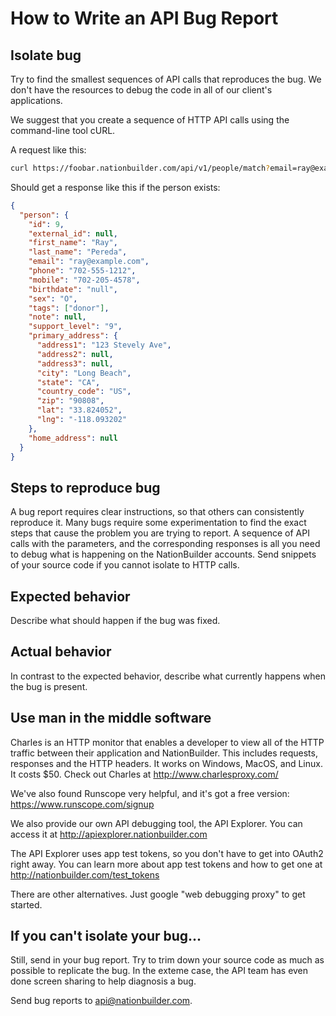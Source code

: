 # How to Write an API Bug Report

## Isolate bug

Try to find the smallest sequences of API calls that reproduces the bug. We
don't have the resources to debug the code in all of our client's applications.

We suggest that you create a sequence of HTTP API calls using the command-line
tool cURL.

A request like this:

```bash
curl https://foobar.nationbuilder.com/api/v1/people/match?email=ray@example.com&access_token=...
```

Should get a response like this if the person exists:

```json
{
  "person": {
    "id": 9,
    "external_id": null,
    "first_name": "Ray",
    "last_name": "Pereda",
    "email": "ray@example.com",
    "phone": "702-555-1212",
    "mobile": "702-205-4578",
    "birthdate": "null",
    "sex": "O",
    "tags": ["donor"],
    "note": null,
    "support_level": "9",
    "primary_address": {
      "address1": "123 Stevely Ave",
      "address2": null,
      "address3": null,
      "city": "Long Beach",
      "state": "CA",
      "country_code": "US",
      "zip": "90808",
      "lat": "33.824052",
      "lng": "-118.093202"
    },
    "home_address": null
  }
}
```
## Steps to reproduce bug

A bug report requires clear instructions, so that others can consistently
reproduce it. Many bugs require some experimentation to find the exact
steps that cause the problem you are trying to report. A sequence of API calls
with the parameters, and the corresponding responses is all you need to debug
what is happening on the NationBuilder accounts. Send snippets of your source
code if you cannot isolate to HTTP calls.

## Expected behavior

Describe what should happen if the bug was fixed.

## Actual behavior

In contrast to the expected behavior, describe what currently happens when the bug is present.

## Use man in the middle software

Charles is an HTTP monitor that enables a developer to view all of the HTTP
traffic between their application and NationBuilder. This includes requests,
responses and the HTTP headers. It works on Windows, MacOS, and Linux. It costs
$50. Check out Charles at http://www.charlesproxy.com/

We've also found Runscope very helpful, and it's got a free version: https://www.runscope.com/signup

We also provide our own API debugging tool, the API Explorer. You can access it at http://apiexplorer.nationbuilder.com

The API Explorer uses app test tokens, so you don't have to get into OAuth2 right away. You can learn more about app test tokens and how to get one at http://nationbuilder.com/test_tokens

There are other alternatives. Just google "web debugging proxy" to get started.

## If you can't isolate your bug...

Still, send in your bug report. Try to trim down your source code as much as
possible to replicate the bug. In the exteme case, the API team has even
done screen sharing to help diagnosis a bug.

Send bug reports to api@nationbuilder.com.
